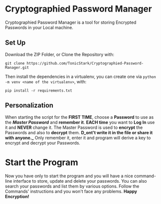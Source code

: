 # Cryptographied Password Manager
Cryptographied Password Manager is a tool for storing Encrypted Passwords in your Local machine. 

## Set Up
Download the ZIP Folder, or Clone the Repository with:
```
git clone https://github.com/TonicStark/Cryptographied-Password-Manager.git
```

Then install the dependencies in a virtualenv, you can create one via `python -m venv <name of the virtualenv>`, with:
```
pip install -r requirements.txt
```
## Personalization
When starting the script for the **FIRST TIME**, choose a **Password** to use as the **_Master Password_** and **remember it**. **EACH time** you want to **Log In** use it and **NEVER** change it. The Master Password is used to **encrypt** the Passwords and also to **decrypt** them. **D_ont't write it in the file or share it with anyone._** Only remember it, enter it and program will derive a key to encrypt and decrypt your Passwords.

# Start the Program
Now you have only to start the program and you will have a nice command-line interface to store, update and delete your passwords. You can also search your passwords and list them by various options. Follow the Commands' instructions and you won't face any problems. **Happy Encryption!**